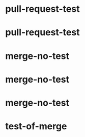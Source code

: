 # pull-request-test
# pull-request-test
# merge-no-test
# merge-no-test
# merge-no-test
# test-of-merge
